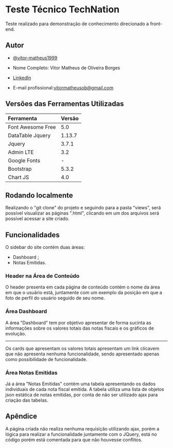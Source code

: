 
# Teste Técnico TechNation

Teste realizado para demonstração de conhecimento direcionado a front-end.



## Autor

- [@vitor-matheus1999](https://github.com/vitor-matheus1999)

- Nome Completo: Vitor Matheus de Oliveira Borges

- [LinkedIn](https://www.linkedin.com/in/vitor-matheus-oliveira-borges-0339a020b/)

- E-mail profissional:vitormatheusob@gmail.com

## Versões das Ferramentas Utilizadas

| Ferramenta  | Versão      | 
| :---------- | :--------- |
| Font Awesome Free | 5.0 | 
| DataTable Jquery | 1.13.7 | 
| Jquery | 3.7.1 | 
| Admin LTE |  3.2  | 
| Google Fonts | - | 
| Bootstrap  |5.3.2 | 
|  Chart JS  | 4.0| 

## Rodando localmente

Realizando o "git clone" do projeto e seguindo para a pasta "views", será possível visualizar as páginas ".html", clicando em um dos arquivos será possível acessar a site criado.






## Funcionalidades

O sidebar do site contém duas áreas:
- Dashboard ;
- Notas Emitidas.

### Header na Área de Conteúdo
O header presenta em cada página de conteúdo contém o nome da área em que o usuário está, juntamente com um exemplo da posição em que a foto de perfil do usuário seguido de seu nome.

### Área Dashboard
A área "Dashboard" tem por objetivo apresentar de forma sucinta as informações sobre os valores totais das notas fiscais e os gráficos de evolução.

---

Os cards que apresentam os valores totais apresentam um link clicavem que não apresenta nenhuma funcionalidade, sendo apresentado apenas como possibilidade de funcionalidade.


### Área Notas Emitidas
Já a área "Notas Emitidas" contém uma tabela apresentando os dados indivíduais de cada nota fiscal emitida. A tabela utiliza uma lista de objetos json estática de notas emitidas, por conta de não ser utilizado ajax para criação das tabelas.



## Apêndice

A página criada não realiza nenhuma requisição utilizando ajax, porém a lógica para realizar a funcionalidade juntamente com o JQuery, está no código porém está comentada para que não houvesse conflitos.




